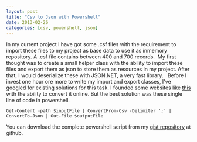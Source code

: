 ```yaml
---
layout: post
title: "Csv to Json with Powershell"
date: 2013-02-26
categories: [csv, powershell, json]
---
```


In my current project I have got some .csf files with the requirement to import these files to my project as base data to use it as inmemory repository. A .csf file contains between 400 and 700 records.  My first thought was to create a small helper class with the ability to import these files and export them as json  to store them as resources in my project. After that, I would deserialize these with JSON.NET, a very fast library.   Before I invest one hour ore more to write my import and export classes, I've googled for existing solutions for this task. I founded some websites like [this](http://www.cparker15.com/code/utilities/csv-to-json/) with the ability to convert it online. But the best solution was these single line of code in powershell.

```
Get-Content -path $inputFile | ConvertFrom-Csv -Delimiter ';' | ConvertTo-Json | Out-File $outputFile
```

You can download the complete powershell script from my [gist repository](https://gist.github.com/janbaer/5045798) at github.
